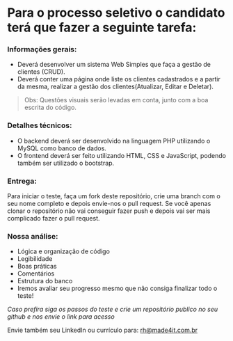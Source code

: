 # Para o processo seletivo o candidato terá que fazer a seguinte tarefa:

### Informações gerais:

- Deverá desenvolver um sistema Web Simples que faça a gestão de clientes (CRUD).
- Deverá conter uma página onde liste os clientes cadastrados e a partir da mesma, realizar a gestão dos clientes(Atualizar, Editar e Deletar).

>Obs: Questões visuais serão levadas em conta, junto com a boa escrita do código.

### Detalhes técnicos:

- O backend deverá ser desenvolvido na linguagem PHP utilizando o MySQL como banco de dados.
- O frontend deverá ser feito utilizando HTML, CSS e JavaScript, podendo também ser utilizado o bootstrap.

### Entrega:

Para iniciar o teste, faça um fork deste repositório, crie uma branch com o seu nome completo e depois envie-nos o pull request. Se você apenas clonar o repositório não vai conseguir fazer push e depois vai ser mais complicado fazer o pull request.

### Nossa análise:

- Lógica e organização de código
- Legibilidade
- Boas práticas
- Comentários
- Estrutura do banco
- Iremos avaliar seu progresso mesmo que não consiga finalizar todo o teste!

*Caso prefira siga os passos do teste e crie um repositório publico no seu github e nos envie o link para acesso*

Envie também seu LinkedIn ou currículo para: rh@made4it.com.br

